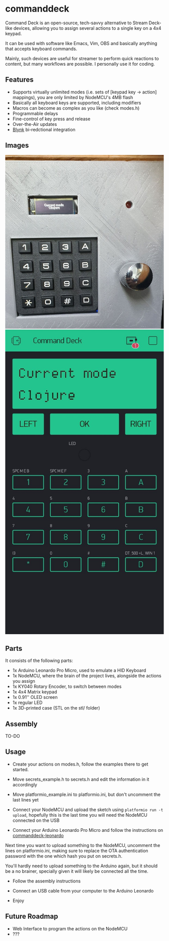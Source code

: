# commanddeck

Command Deck is an open-source, tech-savvy alternative to Stream Deck-like devices, allowing you to assign several actions to a single key on a 4x4 keypad.

It can be used with software like Emacs, Vim, OBS and basically anything that accepts keyboard commands.

Mainly, such devices are useful for streamer to perform quick reactions to content, but many workflows are possible. I personally use it for coding.

## Features

- Supports virtually unlimited modes (i.e. sets of [keypad key -> action] mappings), you are only limited by NodeMCU's 4MB flash
- Basically all keyboard keys are supported, including modifiers
- Macros can become as complex as you like (check modes.h)
- Programmable delays
- Fine-control of key press and release
- Over-the-Air updates
- [Blynk](https://blynk.io/) bi-redctional integration

## Images

![Picture](img/picture.jpg?raw=true "Picture")
![Blynk](img/blynk.jpg?raw=true "Blynk")

## Parts

It consists of the following parts:

- 1x Arduino Leonardo Pro Micro, used to emulate a HID Keyboard
- 1x NodeMCU, where the brain of the project lives, alongside the actions you assign
- 1x KY040 Rotary Encoder, to switch between modes
- 1x 4x4 Matrix keypad
- 1x 0.91'' OLED screen
- 1x regular LED
- 1x 3D-printed case (STL on the stl/ folder)

## Assembly

TO-DO

## Usage

- Create your actions on modes.h, follow the examples there to get started.

- Move secrets_example.h to secrets.h and edit the information in it accordingly

- Move platformio_example.ini to platformio.ini, but don't uncomment the last lines yet

- Connect your NodeMCU and upload the sketch using `platformio run -t upload`, hopefully this is the last time you will need the NodeMCU connected on the USB

- Connect your Arduino Leonardo Pro Micro and follow the instructions on [commanddeck-leonardo](https://github.com/kamushadenes/commanddeck_leonardo)

Next time you want to upload something to the NodeMCU, uncomment the lines on platformio.ini, making sure to replace the OTA authentication password with the one which hash you put on secrets.h.

You'll hardly need to upload something to the Arduino again, but it should be a no brainer, specially given it will likely be connected all the time.

- Follow the assembly instructions

- Connect an USB cable from your computer to the Arduino Leonardo

- Enjoy

## Future Roadmap
- Web Interface to program the actions on the NodeMCU
- ???
